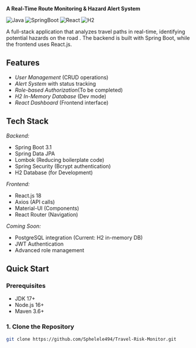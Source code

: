 **A Real-Time Route Monitoring & Hazard Alert System**

![Java](https://img.shields.io/badge/Java-17-blue)
![SpringBoot](https://img.shields.io/badge/SpringBoot-3.1-green)
![React](https://img.shields.io/badge/React-18-61DAFB)
![H2](https://img.shields.io/badge/H2-Database-lightgrey)

A full-stack application that analyzes travel paths in real-time, identifying potential hazards on the road . The backend is built with Spring Boot, while the frontend uses React.js.

## Features

- *User Management* (CRUD operations)
- *Alert System* with status tracking
- *Role-based Authorization*(To be completed)
- *H2 In-Memory Database* (Dev mode)
- *React Dashboard* (Frontend interface)

## Tech Stack

*Backend:*
- Spring Boot 3.1
- Spring Data JPA
- Lombok (Reducing boilerplate code)
- Spring Security (Bcrypt authentication)
- H2 Database (for Development)

*Frontend:*
- React.js 18
- Axios (API calls)
- Material-UI (Components)
- React Router (Navigation)

*Coming Soon:*
- PostgreSQL integration (Current: H2 in-memory DB)
- JWT Authentication
- Advanced role management

## Quick Start

### Prerequisites
- JDK 17+
- Node.js 16+
- Maven 3.6+

### 1. Clone the Repository
```bash
git clone https://github.com/Sphelele494/Travel-Risk-Monitor.git

